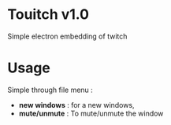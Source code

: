 # Touitch v1.0

Simple electron embedding of twitch

# Usage

Simple through file menu :
* **new windows** : for a new windows, 
* **mute/unmute** : To mute/unmute the window

